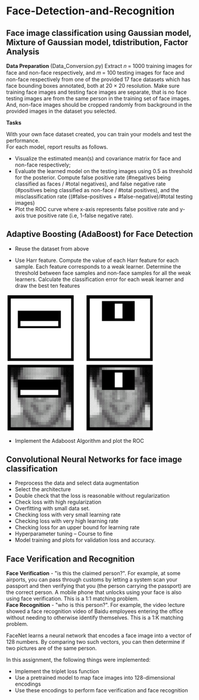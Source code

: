 # Face-Detection-and-Recognition

## Face image classification using Gaussian model, Mixture of Gaussian model, tdistribution, Factor Analysis

__Data Preparation__  (Data_Conversion.py)
Extract 𝑛 = 1000 training images for face and non-face respectively, and 𝑚 = 100 testing images for face and non-face respectively from one of the provided 17 face datasets which has face bounding boxes
annotated, both at 20 × 20 resolution. Make sure training face images and testing face images are separate, that is no face testing images are from the same person in the training set of face
images. And, non-face images should be cropped randomly from background in the provided images in the dataset you selected.

__Tasks__  

With your own face dataset created, you can train your models and test the performance.  
For each model, report results as follows.  
* Visualize the estimated mean(s) and covariance matrix for face and non-face
respectively; 
* Evaluate the learned model on the testing images using 0.5 as threshold for the posterior.
Compute false positive rate (#negatives being classified as faces / #total negatives), and
false negative rate (#positives being classified as non-face / #total positives), and the
misclassification rate ((#false-positives + #false-negative)/#total testing images)
* Plot the ROC curve where x-axis represents false positive rate and y-axis true positive
rate (i.e, 1-false negative rate). 

## Adaptive Boosting (AdaBoost) for Face Detection
  
* Reuse the dataset from above  

* Use Harr feature. Compute the value of each Harr feature for each sample. Each feature corresponds to a weak learner. Determine the threshold between face samples and non-face samples for all the weak learners.
Calculate the classification error for each weak learner and draw the best ten features  
<img align="center" width = 400 src="images/Haar.png">

* Implement the Adaboost Algorithm and plot the ROC

## Convolutional Neural Networks for face image classification

* Preprocess the data and select data augmentation
* Select the architecture
* Double check that the loss is reasonable without regularization
* Check loss with high regularization
* Overfitting with small data set.
*	Checking loss with very small learning rate
*	Checking loss with very high learning rate
*	Checking loss for an upper bound for learning rate
*	Hyperparameter tuning – Course to fine
*	Model training and plots for validation loss and accuracy.

## Face Verification and Recognition

__Face Verification__ - "is this the claimed person?". For example, at some airports, you can pass through customs by letting a system scan your passport and then verifying that you (the person carrying the passport) are the correct person. A mobile phone that unlocks using your face is also using face verification. This is a 1:1 matching problem.  
__Face Recognition__ - "who is this person?". For example, the video lecture showed a face recognition video of Baidu employees entering the office without needing to otherwise identify themselves. This is a 1:K matching problem.  

FaceNet learns a neural network that encodes a face image into a vector of 128 numbers. By comparing two such vectors, you can then determine if two pictures are of the same person.

In this assignment, the following things were implemented:  

* Implement the triplet loss function
* Use a pretrained model to map face images into 128-dimensional encodings
* Use these encodings to perform face verification and face recognition

